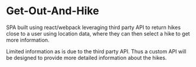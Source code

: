 # Get-Out-And-Hike

SPA built using react/webpack leveraging third party API to return hikes close to a user using location data, where they can then select a hike to get more information.

Limited information as is due to the third party API. Thus a custom API will be designed to provide more detailed information about the hikes.

